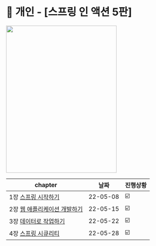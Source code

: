 # 📘 개인 - [스프링 인 액션 5판] 
<a href="http://www.yes24.com/Product/Goods/90180239">
 <img src="https://user-images.githubusercontent.com/55049159/166135354-4ac0583a-5a7e-447e-9d0f-6c090c7766e9.png" style="width:300px;height:400px"/>
  </a>
<br>

|chapter|날짜|진행상황|
|------|---|---|
|1장  <a href="https://github.com/jaero0725/Spring_in_Action/tree/main/chap01">스프링 시작하기</a>|22-05-08|☑️|
|2장  <a href="https://github.com/jaero0725/Spring_in_Action/blob/main/chap02/chap02.md">웹 애플리케이션 개발하기</a>|22-05-15|☑️|
|3장  <a href="https://github.com/jaero0725/Spring_in_Action/blob/main/chap03/chap03.md">데이터로 작업하기</a>|22-05-22|☑️|
|4장  <a href="https://github.com/jaero0725/Spring_in_Action/blob/main/chap04/chap04.md">스프링 시큐리티</a>|22-05-28|☑️|                
                
                
